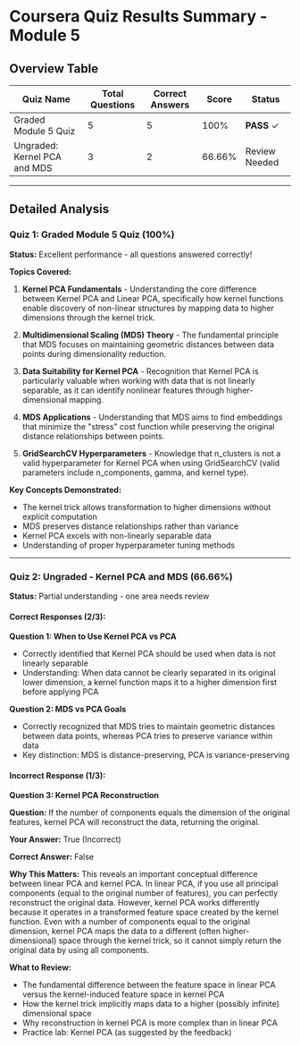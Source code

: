 # Coursera Quiz Results Summary - Module 5

## Overview Table

| Quiz Name | Total Questions | Correct Answers | Score | Status |
|-----------|----------------|-----------------|-------|---------|
| Graded Module 5 Quiz | 5 | 5 | 100% | **PASS** ✓ |
| Ungraded: Kernel PCA and MDS | 3 | 2 | 66.66% | Review Needed |

---

## Detailed Analysis

### Quiz 1: Graded Module 5 Quiz (100%)

**Status:** Excellent performance - all questions answered correctly!

**Topics Covered:**

1. **Kernel PCA Fundamentals** - Understanding the core difference between Kernel PCA and Linear PCA, specifically how kernel functions enable discovery of non-linear structures by mapping data to higher dimensions through the kernel trick.

2. **Multidimensional Scaling (MDS) Theory** - The fundamental principle that MDS focuses on maintaining geometric distances between data points during dimensionality reduction.

3. **Data Suitability for Kernel PCA** - Recognition that Kernel PCA is particularly valuable when working with data that is not linearly separable, as it can identify nonlinear features through higher-dimensional mapping.

4. **MDS Applications** - Understanding that MDS aims to find embeddings that minimize the "stress" cost function while preserving the original distance relationships between points.

5. **GridSearchCV Hyperparameters** - Knowledge that n_clusters is not a valid hyperparameter for Kernel PCA when using GridSearchCV (valid parameters include n_components, gamma, and kernel type).

**Key Concepts Demonstrated:**
- The kernel trick allows transformation to higher dimensions without explicit computation
- MDS preserves distance relationships rather than variance
- Kernel PCA excels with non-linearly separable data
- Understanding of proper hyperparameter tuning methods

---

### Quiz 2: Ungraded - Kernel PCA and MDS (66.66%)

**Status:** Partial understanding - one area needs review

#### **Correct Responses (2/3):**

**Question 1: When to Use Kernel PCA vs PCA**
- Correctly identified that Kernel PCA should be used when data is not linearly separable
- Understanding: When data cannot be clearly separated in its original lower dimension, a kernel function maps it to a higher dimension first before applying PCA

**Question 2: MDS vs PCA Goals**
- Correctly recognized that MDS tries to maintain geometric distances between data points, whereas PCA tries to preserve variance within data
- Key distinction: MDS is distance-preserving, PCA is variance-preserving

#### **Incorrect Response (1/3):**

**Question 3: Kernel PCA Reconstruction**

**Question:** If the number of components equals the dimension of the original features, kernel PCA will reconstruct the data, returning the original.

**Your Answer:** True (Incorrect)

**Correct Answer:** False

**Why This Matters:** This reveals an important conceptual difference between linear PCA and kernel PCA. In linear PCA, if you use all principal components (equal to the original number of features), you can perfectly reconstruct the original data. However, kernel PCA works differently because it operates in a transformed feature space created by the kernel function. Even with a number of components equal to the original dimension, kernel PCA maps the data to a different (often higher-dimensional) space through the kernel trick, so it cannot simply return the original data by using all components.

**What to Review:** 
- The fundamental difference between the feature space in linear PCA versus the kernel-induced feature space in kernel PCA
- How the kernel trick implicitly maps data to a higher (possibly infinite) dimensional space
- Why reconstruction in kernel PCA is more complex than in linear PCA
- Practice lab: Kernel PCA (as suggested by the feedback)